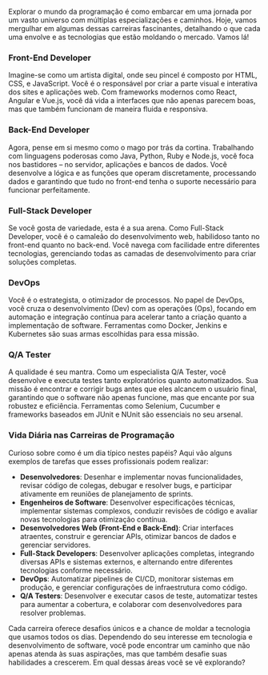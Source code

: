 Explorar o mundo da programação é como embarcar em uma jornada por um vasto universo com múltiplas especializações e caminhos. Hoje, vamos mergulhar em algumas dessas carreiras fascinantes, detalhando o que cada uma envolve e as tecnologias que estão moldando o mercado. Vamos lá!

### **Front-End Developer**
Imagine-se como um artista digital, onde seu pincel é composto por HTML, CSS, e JavaScript. Você é o responsável por criar a parte visual e interativa dos sites e aplicações web. Com frameworks modernos como React, Angular e Vue.js, você dá vida a interfaces que não apenas parecem boas, mas que também funcionam de maneira fluida e responsiva.

### **Back-End Developer**
Agora, pense em si mesmo como o mago por trás da cortina. Trabalhando com linguagens poderosas como Java, Python, Ruby e Node.js, você foca nos bastidores – no servidor, aplicações e bancos de dados. Você desenvolve a lógica e as funções que operam discretamente, processando dados e garantindo que tudo no front-end tenha o suporte necessário para funcionar perfeitamente.

### **Full-Stack Developer**
Se você gosta de variedade, esta é a sua arena. Como Full-Stack Developer, você é o camaleão do desenvolvimento web, habilidoso tanto no front-end quanto no back-end. Você navega com facilidade entre diferentes tecnologias, gerenciando todas as camadas de desenvolvimento para criar soluções completas.

### **DevOps**
Você é o estrategista, o otimizador de processos. No papel de DevOps, você cruza o desenvolvimento (Dev) com as operações (Ops), focando em automação e integração contínua para acelerar tanto a criação quanto a implementação de software. Ferramentas como Docker, Jenkins e Kubernetes são suas armas escolhidas para essa missão.

### **Q/A Tester**
A qualidade é seu mantra. Como um especialista Q/A Tester, você desenvolve e executa testes tanto exploratórios quanto automatizados. Sua missão é encontrar e corrigir bugs antes que eles alcancem o usuário final, garantindo que o software não apenas funcione, mas que encante por sua robustez e eficiência. Ferramentas como Selenium, Cucumber e frameworks baseados em JUnit e NUnit são essenciais no seu arsenal.

### Vida Diária nas Carreiras de Programação

Curioso sobre como é um dia típico nestes papéis? Aqui vão alguns exemplos de tarefas que esses profissionais podem realizar:

- **Desenvolvedores**: Desenhar e implementar novas funcionalidades, revisar código de colegas, debugar e resolver bugs, e participar ativamente em reuniões de planejamento de sprints.
- **Engenheiros de Software**: Desenvolver especificações técnicas, implementar sistemas complexos, conduzir revisões de código e avaliar novas tecnologias para otimização contínua.
- **Desenvolvedores Web (Front-End e Back-End)**: Criar interfaces atraentes, construir e gerenciar APIs, otimizar bancos de dados e gerenciar servidores.
- **Full-Stack Developers**: Desenvolver aplicações completas, integrando diversas APIs e sistemas externos, e alternando entre diferentes tecnologias conforme necessário.
- **DevOps**: Automatizar pipelines de CI/CD, monitorar sistemas em produção, e gerenciar configurações de infraestrutura como código.
- **Q/A Testers**: Desenvolver e executar casos de teste, automatizar testes para aumentar a cobertura, e colaborar com desenvolvedores para resolver problemas.

Cada carreira oferece desafios únicos e a chance de moldar a tecnologia que usamos todos os dias. Dependendo do seu interesse em tecnologia e desenvolvimento de software, você pode encontrar um caminho que não apenas atenda às suas aspirações, mas que também desafie suas habilidades a crescerem. Em qual dessas áreas você se vê explorando?